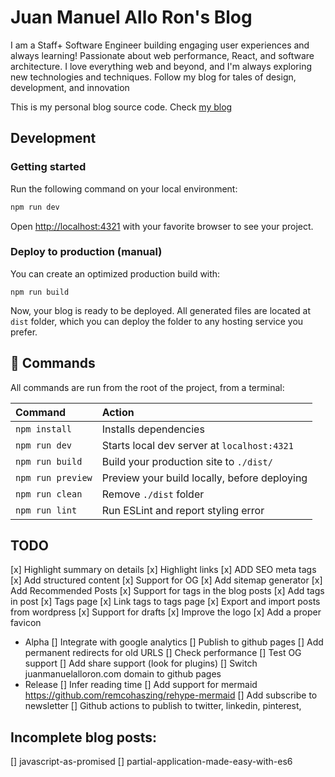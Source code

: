 # Juan Manuel Allo Ron's Blog

I am a Staff+ Software Engineer building engaging user experiences and always learning! Passionate about web performance, React, and software architecture. I love everything web and beyond, and I'm always exploring new technologies and techniques. Follow my blog for tales of design, development, and innovation

This is my personal blog source code. Check [my blog](https://juanmanuelalloron.com/)

## Development

### Getting started

Run the following command on your local environment:

``` bash
npm run dev
```

Open [http://localhost:4321](http://localhost:4321) with your favorite browser
to see your project.

### Deploy to production (manual)

You can create an optimized production build with:

```shell
npm run build
```

Now, your blog is ready to be deployed. All generated files are located at
`dist` folder, which you can deploy the folder to any hosting service you
prefer.

## 🧞 Commands

All commands are run from the root of the project, from a terminal:

| Command           | Action                                       |
|:----------------  |:-------------------------------------------- |
| `npm install`     | Installs dependencies                        |
| `npm run dev`     | Starts local dev server at `localhost:4321`  |
| `npm run build`   | Build your production site to `./dist/`      |
| `npm run preview` | Preview your build locally, before deploying |
| `npm run clean`   | Remove `./dist` folder                       |
| `npm run lint`    | Run ESLint and report styling error          |

## TODO

[x] Highlight summary on details 
[x] Highlight links
[x] ADD SEO meta tags
[x] Add structured content
[x] Support for OG
[x] Add sitemap generator
[x] Add Recommended Posts
[x] Support for tags in the blog posts
  [x] Add tags in post
  [x] Tags page
  [x] Link tags to tags page
[x] Export and import posts from wordpress
[x] Support for drafts
[x] Improve the logo 
[x] Add a proper favicon
- Alpha
[] Integrate with google analytics
[] Publish to github pages
[] Add permanent redirects for old URLS
[] Check performance
[] Test OG support
[] Add share support (look for plugins)
[] Switch juanmanuelalloron.com domain to github pages
- Release
[] Infer reading time
[] Add support for mermaid https://github.com/remcohaszing/rehype-mermaid
[] Add subscribe to newsletter
[] Github actions to publish to twitter, linkedin, pinterest, 

## Incomplete blog posts:

[] javascript-as-promised
[] partial-application-made-easy-with-es6